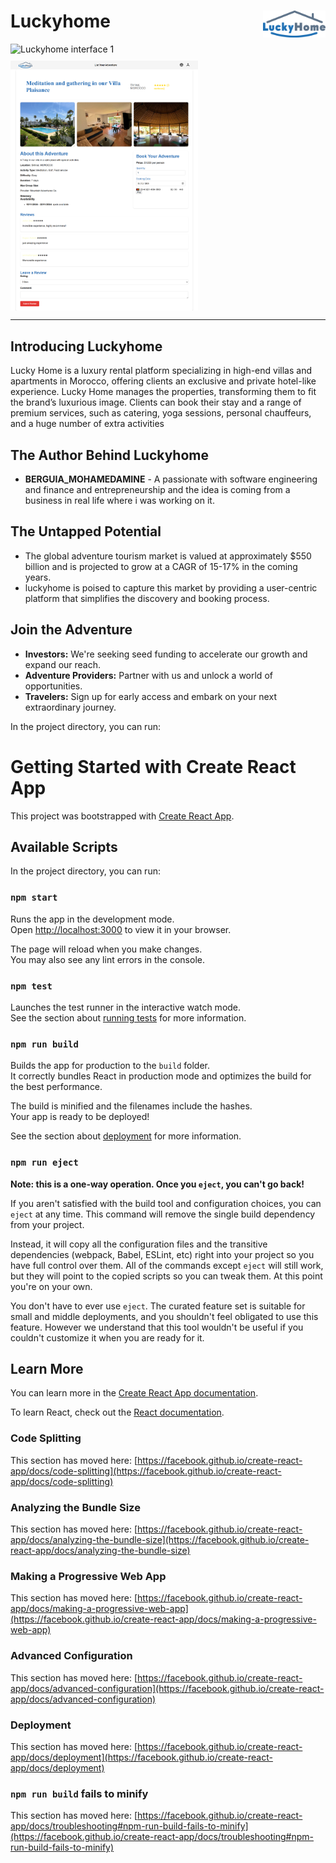 <h1 align="left">
<strong>Luckyhome </strong>
 <img align="right" alt="Luckyhome Logo" src="./Luckyhome-frontend/src/assets/images/lh-removebg.png" width="100">
</h1>


<div style="display: grid; grid-template-columns: 1fr; gap: 10px; width: 300px;">
  <img src="./Luckyhome-frontend/public/Lh-interface.png" alt="Luckyhome interface 1" style="width: 100%; height: auto; transition: transform 0.3s;">
  <img src="./Luckyhome-frontend/public/adventureBookingPage.png" alt="Luckyhome interface 3" style="width: 100%; height: auto; transition: transform 0.3s;">
</div>

---

## **Introducing Luckyhome**

Lucky Home is a luxury rental platform specializing in high-end villas and apartments in Morocco, offering clients an exclusive and private hotel-like experience. Lucky Home manages the properties, transforming them to fit the brand’s luxurious image. Clients can book their stay and a range of premium services, such as catering, yoga sessions, personal chauffeurs, and a huge number of extra activities


## **The Author Behind Luckyhome**

* **BERGUIA_MOHAMEDAMINE** - A passionate with software engineering and finance and entrepreneurship and the idea is coming from a business in real life where i was working on it.

## **The Untapped Potential**

* The global adventure tourism market is valued at approximately $550 billion and is projected to grow at a CAGR of 15-17% in the coming years.
* luckyhome is poised to capture this market by providing a user-centric platform that simplifies the discovery and booking process.

## **Join the Adventure**

* **Investors:** We're seeking  seed funding to accelerate our growth and expand our reach.
* **Adventure Providers:** Partner with us and unlock a world of opportunities.
* **Travelers:** Sign up for early access and embark on your next extraordinary journey.

In the project directory, you can run:
# Getting Started with Create React App

This project was bootstrapped with [Create React App](https://github.com/facebook/create-react-app).

## Available Scripts

In the project directory, you can run:

### `npm start`

Runs the app in the development mode.\
Open [http://localhost:3000](http://localhost:3000) to view it in your browser.

The page will reload when you make changes.\
You may also see any lint errors in the console.

### `npm test`

Launches the test runner in the interactive watch mode.\
See the section about [running tests](https://facebook.github.io/create-react-app/docs/running-tests) for more information.

### `npm run build`

Builds the app for production to the `build` folder.\
It correctly bundles React in production mode and optimizes the build for the best performance.

The build is minified and the filenames include the hashes.\
Your app is ready to be deployed!

See the section about [deployment](https://facebook.github.io/create-react-app/docs/deployment) for more information.

### `npm run eject`

**Note: this is a one-way operation. Once you `eject`, you can't go back!**

If you aren't satisfied with the build tool and configuration choices, you can `eject` at any time. This command will remove the single build dependency from your project.

Instead, it will copy all the configuration files and the transitive dependencies (webpack, Babel, ESLint, etc) right into your project so you have full control over them. All of the commands except `eject` will still work, but they will point to the copied scripts so you can tweak them. At this point you're on your own.

You don't have to ever use `eject`. The curated feature set is suitable for small and middle deployments, and you shouldn't feel obligated to use this feature. However we understand that this tool wouldn't be useful if you couldn't customize it when you are ready for it.

## Learn More

You can learn more in the [Create React App documentation](https://facebook.github.io/create-react-app/docs/getting-started).

To learn React, check out the [React documentation](https://reactjs.org/).

### Code Splitting

This section has moved here: [https://facebook.github.io/create-react-app/docs/code-splitting](https://facebook.github.io/create-react-app/docs/code-splitting)

### Analyzing the Bundle Size

This section has moved here: [https://facebook.github.io/create-react-app/docs/analyzing-the-bundle-size](https://facebook.github.io/create-react-app/docs/analyzing-the-bundle-size)

### Making a Progressive Web App

This section has moved here: [https://facebook.github.io/create-react-app/docs/making-a-progressive-web-app](https://facebook.github.io/create-react-app/docs/making-a-progressive-web-app)

### Advanced Configuration

This section has moved here: [https://facebook.github.io/create-react-app/docs/advanced-configuration](https://facebook.github.io/create-react-app/docs/advanced-configuration)

### Deployment

This section has moved here: [https://facebook.github.io/create-react-app/docs/deployment](https://facebook.github.io/create-react-app/docs/deployment)

### `npm run build` fails to minify

This section has moved here: [https://facebook.github.io/create-react-app/docs/troubleshooting#npm-run-build-fails-to-minify](https://facebook.github.io/create-react-app/docs/troubleshooting#npm-run-build-fails-to-minify)

